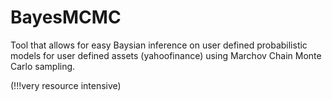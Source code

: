 # BayesMCMC

Tool that allows for easy Baysian inference on user defined probabilistic models for user defined assets (yahoofinance) using Marchov Chain Monte Carlo sampling.

(!!!very resource intensive) 

